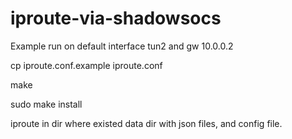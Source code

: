 # iproute-via-shadowsocs

Example run on default interface tun2 and gw 10.0.0.2

cp iproute.conf.example iproute.conf

make
 
sudo make install 

iproute in dir where existed data dir with json files, and config file.
